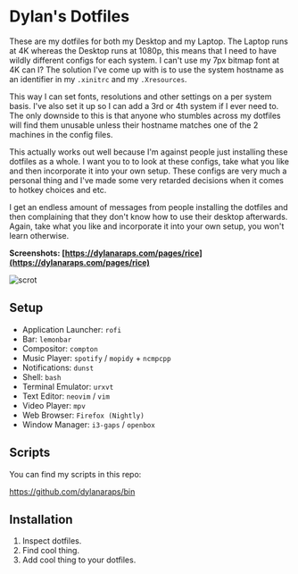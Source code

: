 # Dylan's Dotfiles

These are my dotfiles for both my Desktop and my Laptop. The Laptop runs at 4K whereas the Desktop runs at 1080p, this means that I need to have wildly different configs for each system. I can't use my 7px bitmap font at 4K can I? The solution I've come up with is to use the system hostname as an identifier in my `.xinitrc` and my `.Xresources`.

This way I can set fonts, resolutions and other settings on a per system basis. I've also set it up so I can add a 3rd or 4th system if I ever need to. The only downside to this is that anyone who stumbles across my dotfiles will find them unusable unless their hostname matches one of the 2 machines in the config files.

This actually works out well because I'm against people just installing these dotfiles as a whole. I want you to to look at these configs, take what you like and then incorporate it into your own setup. These configs are very much a personal thing and I've made some very retarded decisions when it comes to hotkey choices and etc.

I get an endless amount of messages from people installing the dotfiles and then complaining that they don't know how to use their desktop afterwards. Again, take what you like and incorporate it into your own setup, you won't learn otherwise.


**Screenshots: [https://dylanaraps.com/pages/rice](https://dylanaraps.com/pages/rice)**

![scrot](http://i.imgur.com/25IWuHw.jpg)


## Setup

- Application Launcher: `rofi`
- Bar: `lemonbar`
- Compositor: `compton`
- Music Player: `spotify` / `mopidy` + `ncmpcpp`
- Notifications: `dunst`
- Shell: `bash`
- Terminal Emulator: `urxvt`
- Text Editor: `neovim` / `vim`
- Video Player: `mpv`
- Web Browser: `Firefox (Nightly)`
- Window Manager: `i3-gaps` / `openbox`


## Scripts

You can find my scripts in this repo:

https://github.com/dylanaraps/bin


## Installation

1. Inspect dotfiles.
2. Find cool thing.
3. Add cool thing to your dotfiles.
